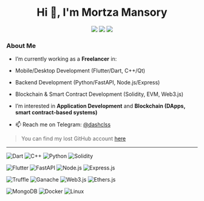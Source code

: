 <h1 align="center">Hi 👋, I'm Mortza Mansory</h1>

<p align="center">
  <img src="https://img.shields.io/badge/Mobile_Dev-Flutter-02569B?style=for-the-badge&logo=flutter&logoColor=white" />
  <img src="https://img.shields.io/badge/Backend-FastAPI-009688?style=for-the-badge&logo=fastapi&logoColor=white" />
  <img src="https://img.shields.io/badge/SmartContract-Solidity-363636?style=for-the-badge&logo=solidity&logoColor=white" />
</p>

###  About Me
-  I’m currently working as a **Freelancer** in:
  -  Mobile/Desktop Development (Flutter/Dart, C++/Qt)
  -  Backend Development (Python/FastAPI, Node.js/Express)
  -  Blockchain & Smart Contract Development (Solidity, EVM, Web3.js)

-  I’m interested in **Application Development** and **Blockchain (DApps, smart contract-based systems)**

- 📫 Reach me on Telegram: [@dashclss](https://t.me/dashclss)

>  You can find my lost GitHub account [here](https://github.com/mortzaCFT)
<!---<p align="center">
  <img src="https://github-readme-stats.vercel.app/api?username=mortza-mansory&show_icons=true&theme=radical" width="400" />
</p>--->


---
![Dart](https://img.shields.io/badge/Dart-0175C2?style=for-the-badge&logo=dart&logoColor=white)
![C++](https://img.shields.io/badge/C++-00599C?style=for-the-badge&logo=c%2B%2B&logoColor=white)
![Python](https://img.shields.io/badge/Python-3776AB?style=for-the-badge&logo=python&logoColor=white)
![Solidity](https://img.shields.io/badge/Solidity-363636?style=for-the-badge&logo=solidity&logoColor=white)


![Flutter](https://img.shields.io/badge/Flutter-02569B?style=for-the-badge&logo=flutter&logoColor=white)
![FastAPI](https://img.shields.io/badge/FastAPI-009688?style=for-the-badge&logo=fastapi&logoColor=white)
![Node.js](https://img.shields.io/badge/Node.js-339933?style=for-the-badge&logo=nodedotjs&logoColor=white)
![Express.js](https://img.shields.io/badge/Express.js-000000?style=for-the-badge&logo=express&logoColor=white)

![Truffle](https://img.shields.io/badge/Truffle-8A6BA1?style=for-the-badge&logo=ethereum&logoColor=white)
![Ganache](https://img.shields.io/badge/Ganache-333333?style=for-the-badge&logo=ethereum&logoColor=yellow)
![Web3.js](https://img.shields.io/badge/Web3.js-F16822?style=for-the-badge&logo=web3dotjs&logoColor=white)
![Ethers.js](https://img.shields.io/badge/Ethers.js-4C4C4C?style=for-the-badge&logo=ethereum&logoColor=white)

![MongoDB](https://img.shields.io/badge/MongoDB-47A248?style=for-the-badge&logo=mongodb&logoColor=white)
![Docker](https://img.shields.io/badge/Docker-2496ED?style=for-the-badge&logo=docker&logoColor=white)
![Linux](https://img.shields.io/badge/Linux-FCC624?style=for-the-badge&logo=linux&logoColor=black)


